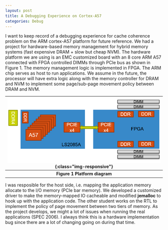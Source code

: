 ```yaml
---
layout: post
title: A Debugging Experience on Cortex-A57
categories: Debug
---
```


I want to keep record of a debugging experience for cache coherence problem on the ARM cortex-A57 platform for future reference.  We had a project for hardware-based memory management for hybrid memory systems (fast expensive DRAM + slow but cheap NVM).  The hardware platform we are using is an EMC customized board with an 8 core ARM A57 connected with FPGA controlled DIMMs through PCIe bus as shown in Figure 1.  The memory management logic is implemented in FPGA.  The ARM chip serves as host to run applications.  We assume in the future, the processor will have extra logic along with the memory controller for DRAM and NVM to implement some page/sub-page movement policy between DRAM and NVM.

|![Platform diagram](/post_imgs/emc-board-block-diagram.png){:class="img-responsive"}|
|:--:|
| **Figure 1 Platform diagram** |

I was resposible for the host side, i.e. mapping the application memory allocate to the I/O memory (PCIe bar memory).  We developed a customized driver to make the memory-mapped IO cacheable and modified **jemalloc** to hook up with the application code.  The other student works on the RTL to implement the policy of page movement between two tiers of memory.  As the project develops, we might a lot of issues when running the real applications (SPEC 2006).  I always think this is a hardware implementation bug since there are a lot of changing going on during that time.

